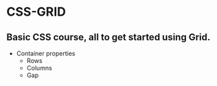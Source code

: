 # CSS-GRID
## Basic CSS course, all to get started using Grid.

- Container properties
    - Rows
    - Columns
    - Gap
